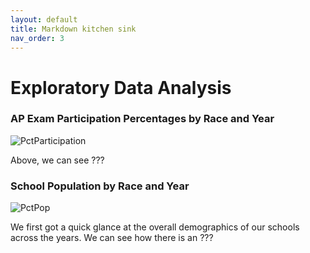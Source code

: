 ```yaml
---
layout: default
title: Markdown kitchen sink
nav_order: 3
---
```


# Exploratory Data Analysis 


### AP Exam Participation Percentages by Race and Year  

![PctParticipation](../../assets/images/PctParticipation.png)

Above, we can see ???


### School Population by Race and Year 

![PctPop](../../assets/images/PctPop.png)

We first got a quick glance at the overall demographics of our schools across the years. We can see how there is an ???
